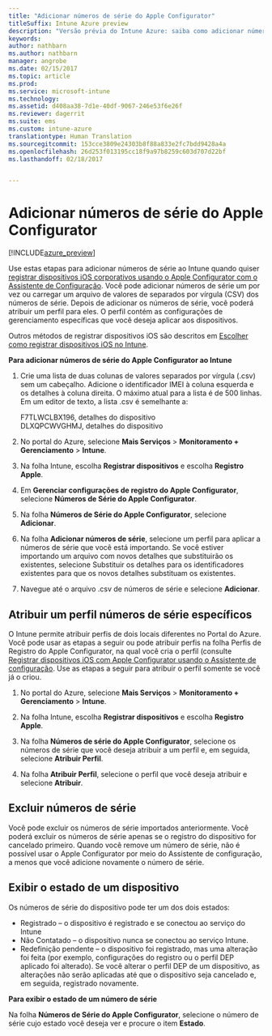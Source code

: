 ```yaml
---
title: "Adicionar números de série do Apple Configurator"
titleSuffix: Intune Azure preview
description: "Versão prévia do Intune Azure: saiba como adicionar números de série aos dispositivos iOS corporativos usando o Apple Configurator."
keywords: 
author: nathbarn
ms.author: nathbarn
manager: angrobe
ms.date: 02/15/2017
ms.topic: article
ms.prod: 
ms.service: microsoft-intune
ms.technology: 
ms.assetid: d408aa38-7d1e-40df-9067-246e53f6e26f
ms.reviewer: dagerrit
ms.suite: ems
ms.custom: intune-azure
translationtype: Human Translation
ms.sourcegitcommit: 153cce3809e24303b8f88a833e2fc7bdd9428a4a
ms.openlocfilehash: 26d253f013195cc18f9a97b8259c603d707d22bf
ms.lasthandoff: 02/18/2017


---
```


# <a name="add-apple-configurator-serial-numbers"></a>Adicionar números de série do Apple Configurator

[!INCLUDE[azure_preview](../includes/azure_preview.md)]

Use estas etapas para adicionar números de série ao Intune quando quiser [registrar dispositivos iOS corporativos usando o Apple Configurator com o Assistente de Configuração](enroll-ios-devices-with-apple-configurator-and-setup-assistant.md). Você pode adicionar números de série um por vez ou carregar um arquivo de valores de separados por vírgula (CSV) dos números de série. Depois de adicionar os números de série, você poderá atribuir um perfil para eles. O perfil contém as configurações de gerenciamento específicas que você deseja aplicar aos dispositivos.

Outros métodos de registrar dispositivos iOS são descritos em [Escolher como registrar dispositivos iOS no Intune](choose-ios-enrollment-method.md).

**Para adicionar números de série do Apple Configurator ao Intune**

1. Crie uma lista de duas colunas de valores separados por vírgula (.csv) sem um cabeçalho. Adicione o identificador IMEI à coluna esquerda e os detalhes à coluna direita. O máximo atual para a lista é de 500 linhas. Em um editor de texto, a lista .csv é semelhante a:

    F7TLWCLBX196, detalhes do dispositivo</br>
    DLXQPCWVGHMJ, detalhes do dispositivo

2. No portal do Azure, selecione **Mais Serviços** > **Monitoramento + Gerenciamento** > **Intune**.

3.  Na folha Intune, escolha **Registrar dispositivos** e escolha **Registro Apple**.

4. Em **Gerenciar configurações de registro do Apple Configurator**, selecione **Números de Série do Apple Configurator**.

5. Na folha **Números de Série do Apple Configurator**, selecione **Adicionar**.

6. Na folha **Adicionar números de série**, selecione um perfil para aplicar a números de série que você está importando. Se você estiver importando um arquivo com novos detalhes que substituirão os existentes, selecione Substituir os detalhes para os identificadores existentes para que os novos detalhes substituam os existentes.

7. Navegue até o arquivo .csv de números de série e selecione **Adicionar**.

## <a name="assign-a-profile-to-specific-serial-numbers"></a>Atribuir um perfil números de série específicos

O Intune permite atribuir perfis de dois locais diferentes no Portal do Azure. Você pode usar as etapas a seguir ou pode atribuir perfis na folha Perfis de Registro do Apple Configurator, na qual você cria o perfil (consulte [Registrar dispositivos iOS com Apple Configurator usando o Assistente de configuração](enroll-ios-devices-with-apple-configurator-and-setup-assistant.md). Use as etapas a seguir para atribuir o perfil somente se você já o criou.

1. No portal do Azure, selecione **Mais Serviços** > **Monitoramento + Gerenciamento** > **Intune**.

2. Na folha Intune, escolha **Registrar dispositivos** e escolha **Registro Apple**.

3. Na folha **Números de série do Apple Configurator**, selecione os números de série que você deseja atribuir a um perfil e, em seguida, selecione **Atribuir Perfil**.

4. Na folha **Atribuir Perfil**, selecione o perfil que você deseja atribuir e selecione **Atribuir**.

## <a name="delete-serial-numbers"></a>Excluir números de série
Você pode excluir os números de série importados anteriormente. Você poderá excluir os números de série apenas se o registro do dispositivo for cancelado primeiro. Quando você remove um número de série, não é possível usar o Apple Configurator por meio do Assistente de configuração, a menos que você adicione novamente o número de série.

## <a name="view-the-state-of-a-device"></a>Exibir o estado de um dispositivo
Os números de série do dispositivo pode ter um dos dois estados:

- Registrado – o dispositivo é registrado e se conectou ao serviço do Intune
- Não Contatado – o dispositivo nunca se conectou ao serviço Intune.
- Redefinição pendente – o dispositivo foi registrado, mas uma alteração foi feita (por exemplo, configurações do registro ou o perfil DEP aplicado foi alterado). Se você alterar o perfil DEP de um dispositivo, as alterações não serão aplicadas até que o dispositivo seja cancelado e, em seguida, registrado novamente.

**Para exibir o estado de um número de série**

Na folha **Números de Série do Apple Configurator**, selecione o número de série cujo estado você deseja ver e procure o item **Estado**.

